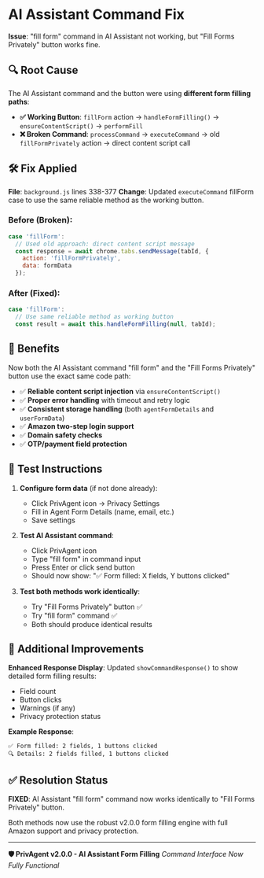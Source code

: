 # AI Assistant Command Fix

**Issue**: "fill form" command in AI Assistant not working, but "Fill Forms Privately" button works fine.

## 🔍 Root Cause

The AI Assistant command and the button were using **different form filling paths**:

- **✅ Working Button**: `fillForm` action → `handleFormFilling()` → `ensureContentScript()` → `performFill`
- **❌ Broken Command**: `processCommand` → `executeCommand` → old `fillFormPrivately` action → direct content script call

## 🛠️ Fix Applied

**File**: `background.js` lines 338-377
**Change**: Updated `executeCommand` fillForm case to use the same reliable method as the working button.

### Before (Broken):
```javascript
case 'fillForm':
  // Used old approach: direct content script message
  const response = await chrome.tabs.sendMessage(tabId, { 
    action: 'fillFormPrivately',
    data: formData
  });
```

### After (Fixed):
```javascript
case 'fillForm':
  // Use same reliable method as working button
  const result = await this.handleFormFilling(null, tabId);
```

## 🎯 Benefits

Now both the AI Assistant command "fill form" and the "Fill Forms Privately" button use the exact same code path:

- ✅ **Reliable content script injection** via `ensureContentScript()`
- ✅ **Proper error handling** with timeout and retry logic
- ✅ **Consistent storage handling** (both `agentFormDetails` and `userFormData`)
- ✅ **Amazon two-step login support** 
- ✅ **Domain safety checks**
- ✅ **OTP/payment field protection**

## 🧪 Test Instructions

1. **Configure form data** (if not done already):
   - Click PrivAgent icon → Privacy Settings
   - Fill in Agent Form Details (name, email, etc.)
   - Save settings

2. **Test AI Assistant command**:
   - Click PrivAgent icon
   - Type "fill form" in command input
   - Press Enter or click send button
   - Should now show: "✅ Form filled: X fields, Y buttons clicked"

3. **Test both methods work identically**:
   - Try "Fill Forms Privately" button ✅
   - Try "fill form" command ✅
   - Both should produce identical results

## 🔧 Additional Improvements

**Enhanced Response Display**: Updated `showCommandResponse()` to show detailed form filling results:
- Field count
- Button clicks
- Warnings (if any)
- Privacy protection status

**Example Response**:
```
✅ Form filled: 2 fields, 1 buttons clicked
🔍 Details: 2 fields filled, 1 buttons clicked
```

## ✅ Resolution Status

**FIXED**: AI Assistant "fill form" command now works identically to "Fill Forms Privately" button.

Both methods now use the robust v2.0.0 form filling engine with full Amazon support and privacy protection.

---

**🛡️ PrivAgent v2.0.0 - AI Assistant Form Filling**
*Command Interface Now Fully Functional*